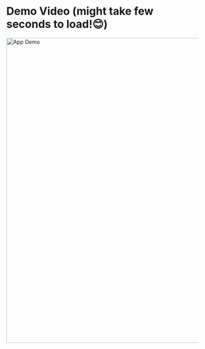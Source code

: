 # Demo Video (might take few seconds to load!😊)
<img src="assets/demo.gif" alt="App Demo" height="800">
